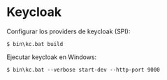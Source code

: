 Keycloak
========

Configurar los providers de keycloak (SPI):

    $ bin\kc.bat build

Ejecutar keycloak en Windows:

    $ bin\kc.bat --verbose start-dev --http-port 9000
